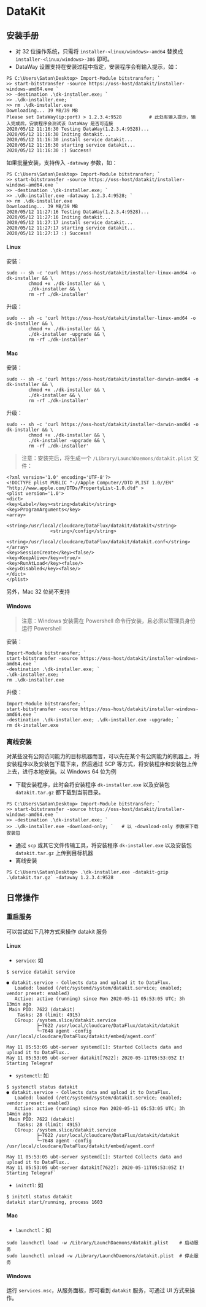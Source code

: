 # DataKit

## 安装手册

- 对 32 位操作系统，只需将 `installer-<linux/windows>-amd64` 替换成 `installer-<linux/windows>-386` 即可。
- DataWay 设置支持在安装过程中指定，安装程序会有输入提示，如：

```
PS C:\Users\Satan\Desktop> Import-Module bitstransfer; `
>> start-bitstransfer -source https://oss-host/datakit/installer-windows-amd64.exe `
>> -destination .\dk-installer.exe; `
>> .\dk-installer.exe; `
>> rm .\dk-installer.exe
Downloading... 39 MB/39 MB
Please set DataWay(ip:port) > 1.2.3.4:9528          # 此处有输入提示，输入完成后，安装程序会测试该 DataWay 是否可连接
2020/05/12 11:16:30 Testing DataWay(1.2.3.4:9528)...
2020/05/12 11:16:30 Initing datakit...
2020/05/12 11:16:30 install service datakit...
2020/05/12 11:16:30 starting service datakit...
2020/05/12 11:16:30 :) Success!
```

如果批量安装，支持传入 `-dataway` 参数，如：

```
PS C:\Users\Satan\Desktop> Import-Module bitstransfer; `
>> start-bitstransfer -source https://oss-host/datakit/installer-windows-amd64.exe `
>> -destination .\dk-installer.exe; `
>> .\dk-installer.exe -dataway 1.2.3.4:9528; `
>> rm .\dk-installer.exe
Downloading... 39 MB/39 MB
2020/05/12 11:27:16 Testing DataWay(1.2.3.4:9528)...
2020/05/12 11:27:16 Initing datakit...
2020/05/12 11:27:17 install service datakit...
2020/05/12 11:27:17 starting service datakit...
2020/05/12 11:27:17 :) Success!
```

#### Linux

安装：

```
sudo -- sh -c 'curl https://oss-host/datakit/installer-linux-amd64 -o dk-installer && \
		chmod +x ./dk-installer && \
		./dk-installer && \
		rm -rf ./dk-installer'
```

升级：

```
sudo -- sh -c 'curl https://oss-host/datakit/installer-linux-amd64 -o dk-installer && \
		chmod +x ./dk-installer && \
		./dk-installer -upgrade && \
		rm -rf ./dk-installer'
```

#### Mac

安装：

```
sudo -- sh -c 'curl https://oss-host/datakit/installer-darwin-amd64 -o dk-installer && \
		chmod +x ./dk-installer && \
		./dk-installer && \
		rm -rf ./dk-installer'
```

升级：

```
sudo -- sh -c 'curl https://oss-host/datakit/installer-darwin-amd64 -o dk-installer && \
		chmod +x ./dk-installer && \
		./dk-installer -upgrade && \
		rm -rf ./dk-installer'
```

> 注意：安装完后，将生成一个 `/Library/LaunchDaemons/datakit.plist` 文件：

```
<?xml version='1.0' encoding='UTF-8'?>
<!DOCTYPE plist PUBLIC "-//Apple Computer//DTD PLIST 1.0//EN"
"http://www.apple.com/DTDs/PropertyList-1.0.dtd" >
<plist version='1.0'>
<dict>
<key>Label</key><string>datakit</string>
<key>ProgramArguments</key>
<array>
                <string>/usr/local/cloudcare/DataFlux/datakit/datakit</string>
                <string>/config</string>
                <string>/usr/local/cloudcare/DataFlux/datakit/datakit.conf</string>
</array>
<key>SessionCreate</key><false/>
<key>KeepAlive</key><true/>
<key>RunAtLoad</key><false/>
<key>Disabled</key><false/>
</dict>
</plist>    
```

另外，Mac 32 位尚不支持

#### Windows

> 注意：Windows 安装需在 Powershell 命令行安装，且必须以管理员身份运行 Powershell

安装：

```
Import-Module bitstransfer; `
start-bitstransfer -source https://oss-host/datakit/installer-windows-amd64.exe `
-destination .\dk-installer.exe; `
.\dk-installer.exe; `
rm .\dk-installer.exe
```

升级：

```
Import-Module bitstransfer; `
start-bitstransfer -source https://oss-host/datakit/installer-windows-amd64.exe `
-destination .\dk-installer.exe; .\dk-installer.exe -upgrade; `
rm dk-installer.exe
```

### 离线安装

对某些没有公网访问能力的目标机器而言，可以先在某个有公网能力的机器上，将安装程序以及安装包下载下来，然后通过 SCP 等方式，将安装程序和安装包上传上去，进行本地安装。以 Windows 64 位为例

- 下载安装程序，此时会将安装程序 `dk-installer.exe` 以及安装包 `datakit.tar.gz` 都下载到当前目录。

```
PS C:\Users\Satan\Desktop> Import-Module bitstransfer; `
>> start-bitstransfer -source https://oss-host/datakit/installer-windows-amd64.exe `
>> -destination .\dk-installer.exe; `
>> .\dk-installer.exe -download-only; `   # 以 -download-only 参数来下载安装包
```

- 通过 `scp` 或其它文件传输工具，将安装程序 `dk-installer.exe` 以及安装包 `datakit.tar.gz` 上传到目标机器
- 离线安装

```
PS C:\Users\Satan\Desktop> .\dk-installer.exe -datakit-gzip .\datakit.tar.gz` -dataway 1.2.3.4:9528
```

## 日常操作

### 重启服务

可以尝试如下几种方式来操作 datakit 服务

#### Linux

- `service`: 如

```
$ service datakit service

● datakit.service - Collects data and upload it to DataFlux.
   Loaded: loaded (/etc/systemd/system/datakit.service; enabled; vendor preset: enabled)
   Active: active (running) since Mon 2020-05-11 05:53:05 UTC; 3h 13min ago
 Main PID: 7622 (datakit)
    Tasks: 28 (limit: 4915)
   CGroup: /system.slice/datakit.service
           ├─7622 /usr/local/cloudcare/DataFlux/datakit/datakit
           └─7648 agent -config /usr/local/cloudcare/DataFlux/datakit/embed/agent.conf`

May 11 05:53:05 ubt-server systemd[1]: Started Collects data and upload it to DataFlux..
May 11 05:53:05 ubt-server datakit[7622]: 2020-05-11T05:53:05Z I! Starting Telegraf
```

- `systemctl`: 如

```
$ systemctl status datakit
● datakit.service - Collects data and upload it to DataFlux.
   Loaded: loaded (/etc/systemd/system/datakit.service; enabled; vendor preset: enabled)
   Active: active (running) since Mon 2020-05-11 05:53:05 UTC; 3h 14min ago
 Main PID: 7622 (datakit)
    Tasks: 28 (limit: 4915)
   CGroup: /system.slice/datakit.service
           ├─7622 /usr/local/cloudcare/DataFlux/datakit/datakit
           └─7648 agent -config /usr/local/cloudcare/DataFlux/datakit/embed/agent.conf

May 11 05:53:05 ubt-server systemd[1]: Started Collects data and upload it to DataFlux..
May 11 05:53:05 ubt-server datakit[7622]: 2020-05-11T05:53:05Z I! Starting Telegraf`
```

- `initctl`: 如

```
$ initctl status datakit
datakit start/running, process 1603
```

#### Mac

- `launchctl`：如

```
sudo launchctl load -w /Library/LaunchDaemons/datakit.plist    # 启动服务
sudo launchctl unload -w /Library/LaunchDaemons/datakit.plist  # 停止服务
```

#### Windows

运行 `services.msc`，从服务面板，即可看到 `datakit` 服务，可通过 UI 方式来操作。

